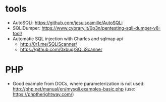 # tools

- AutoSQLi: https://github.com/jesuiscamille/AutoSQLi
- SQLiDumper: https://www.cybrary.it/0p3n/pentesting-sqli-dumper-v8-tool/
- Automatic SQL injection with Charles and sqlmap api
  - http://0r1.me/SQLiScanner/
  - https://github.com/0xbug/SQLiScanner
# PHP

- Good example from DOCs, where parameterization is not used: http://php.net/manual/en/mysqli.examples-basic.php (use: https://phptherightway.com/)
